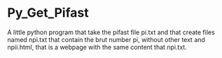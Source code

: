 # Py_Get_Pifast
A little python program that take the pifast file pi.txt and that create files named npi.txt that contain the brut number pi, without other text and npii.html, that is a webpage with the same content that npi.txt.
